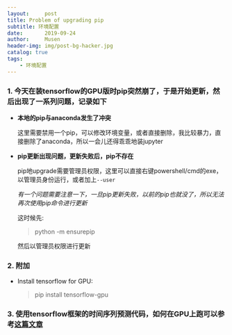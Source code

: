 ```yaml
---
layout:     post
title: Problem of upgrading pip
subtitle: 环境配置
date:       2019-09-24
author:     Musen
header-img: img/post-bg-hacker.jpg
catalog: true
tags:
    - 环境配置
---
```

<script type="text/x-mathjax-config"> MathJax.Hub.Config({ tex2jax: { inlineMath: [ ['$','$'], ['\\(','\\)'] ], processEscapes: true } }); </script> <script type="text/javascript" async src="//cdn.mathjax.org/mathjax/latest/MathJax.js?config=TeX-MML-AM_CHTML"> </script>

### 1. 今天在装tensorflow的GPU版时pip突然崩了，于是开始更新，然后出现了一系列问题，记录如下

- **本地的pip与anaconda发生了冲突**
  
  这里需要禁用一个pip，可以修改环境变量，或者直接删除，我比较暴力，直接删除了anaconda，所以一会儿还得乖乖地装jupyter
- **pip更新出现问题，更新失败后，pip不存在**
  
  pip地upgrade需要管理员权限，这里可以直接右键powershell/cmd的exe，以管理员身份运行，或者加上`--user`

  *有一个问题需要注意一下，一旦pip更新失败，以前的pip也就没了，所以无法再次使用pip命令进行更新*

  这时候先:
  
  > python -m ensurepip
  
  然后以管理员权限进行更新
### 2. 附加
- Install tensorflow for GPU:
  
  > pip install tensorflow-gpu

### 3. 使用tensorflow框架的时间序列预测代码，如何在GPU上跑可以参考[这篇文章](https://tensorflow.google.cn/beta/guide/using_gpu)

